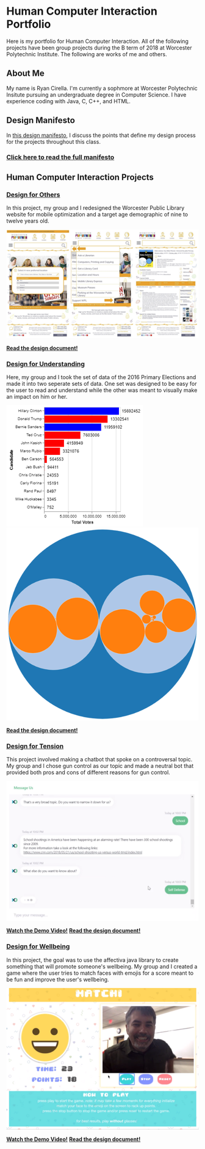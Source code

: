 # Human Computer Interaction Portfolio

Here is my portfolio for Human Computer Interaction. All of the following projects have been group projects during the B term of 2018 at Worcester Polytechnic Institute. The following are works of me and others.

## About Me

My name is Ryan Cirella. I'm currently a sophmore at Worcester Polytechnic Insitute pursuing an undergraduate degree in Computer Science. I have experience coding with Java, C, C++, and HTML.

## Design Manifesto

In [this design manifesto](https://medium.com/@ryancirella_80180/ryan-cirellas-design-manifesto-3a95578bf75e), I discuss the points that define my design process for the projects throughout this class.

### [Click here to read the full manifesto](https://medium.com/@ryancirella_80180/ryan-cirellas-design-manifesto-3a95578bf75e)

## Human Computer Interaction Projects

### [Design for Others](https://medium.com/@huntercaouette/designing-for-others-a064161b2284)

In this project, my group and I redesigned the Worcester Public Library website for mobile optimization and a target age demographic of nine to twelve years old.

[![Image](https://raw.githubusercontent.com/theryancirella/CS3041-Manifesto/master/designforothers2.PNG)](https://medium.com/@huntercaouette/designing-for-others-a064161b2284)

**[Read the design document!](https://medium.com/@huntercaouette/designing-for-others-a064161b2284)**

### [Design for Understanding](https://medium.com/@ryancirella_80180/design-for-understanding-8bde8bfd54f)

Here, my group and I took the set of data of the 2016 Primary Elections and made it into two seperate sets of data. One set was designed to be easy for the user to read and understand while the other was meant to visually make an impact on him or her.

[![Image](https://github.com/theryancirella/CS3041-Manifesto/blob/master/designforunderstanding_1.png)](https://medium.com/@ryancirella_80180/design-for-understanding-8bde8bfd54f)
[![Image](https://github.com/theryancirella/CS3041-Manifesto/blob/master/designforunderstanding_2.png)](https://medium.com/@ryancirella_80180/design-for-understanding-8bde8bfd54f)

**[Read the design document!](https://medium.com/@ryancirella_80180/design-for-understanding-8bde8bfd54f)**

### [Design for Tension](https://medium.com/@ryancirella_80180/design-for-tension-1a9cbc44485c)

This project involved making a chatbot that spoke on a controversal topic. My group and I chose gun control as our topic and made a neutral bot that provided both pros and cons of different reasons for gun control.

[![Image](https://raw.githubusercontent.com/theryancirella/CS3041-Manifesto/master/designfortension.PNG)](https://medium.com/@ryancirella_80180/design-for-tension-1a9cbc44485c)

**[Watch the Demo Video!](https://www.youtube.com/watch?v=txtsGZI764Y)**
**[Read the design document!](https://medium.com/@ryancirella_80180/design-for-tension-1a9cbc44485c)**

### [Design for Wellbeing](https://medium.com/@ryancirella_80180/design-for-wellbeing-846877f53c94)

In this project, the goal was to use the affectiva java library to create something that will promote someone's wellbeing. My group and I created a game where the user tries to match faces with emojis for a score meant to be fun and improve the user's wellbeing.

[![Image](https://github.com/theryancirella/CS3041-Manifesto/blob/master/designforwellbeing.PNG)](https://medium.com/@ryancirella_80180/design-for-wellbeing-846877f53c94)

**[Watch the Demo Video!](https://www.youtube.com/watch?v=3ag_m-_f-8I)**
**[Read the design document!](https://medium.com/@ryancirella_80180/design-for-wellbeing-846877f53c94)**

